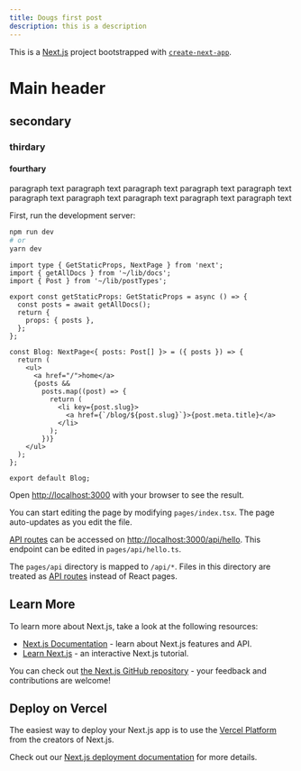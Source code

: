 ```yaml
---
title: Dougs first post
description: this is a description
---
```


This is a [Next.js](https://nextjs.org/) project bootstrapped with [`create-next-app`](https://github.com/vercel/next.js/tree/canary/packages/create-next-app).

# Main header

## secondary

### thirdary

#### fourthary

paragraph text paragraph text paragraph text paragraph text paragraph text paragraph text paragraph text paragraph text paragraph text paragraph text

First, run the development server:

```bash
npm run dev
# or
yarn dev
```

```tsx
import type { GetStaticProps, NextPage } from 'next';
import { getAllDocs } from '~/lib/docs';
import { Post } from '~/lib/postTypes';

export const getStaticProps: GetStaticProps = async () => {
  const posts = await getAllDocs();
  return {
    props: { posts },
  };
};

const Blog: NextPage<{ posts: Post[] }> = ({ posts }) => {
  return (
    <ul>
      <a href="/">home</a>
      {posts &&
        posts.map((post) => {
          return (
            <li key={post.slug}>
              <a href={`/blog/${post.slug}`}>{post.meta.title}</a>
            </li>
          );
        })}
    </ul>
  );
};

export default Blog;
```

Open [http://localhost:3000](http://localhost:3000) with your browser to see the result.

You can start editing the page by modifying `pages/index.tsx`. The page auto-updates as you edit the file.

[API routes](https://nextjs.org/docs/api-routes/introduction) can be accessed on [http://localhost:3000/api/hello](http://localhost:3000/api/hello). This endpoint can be edited in `pages/api/hello.ts`.

The `pages/api` directory is mapped to `/api/*`. Files in this directory are treated as [API routes](https://nextjs.org/docs/api-routes/introduction) instead of React pages.

## Learn More

To learn more about Next.js, take a look at the following resources:

- [Next.js Documentation](https://nextjs.org/docs) - learn about Next.js features and API.
- [Learn Next.js](https://nextjs.org/learn) - an interactive Next.js tutorial.

You can check out [the Next.js GitHub repository](https://github.com/vercel/next.js/) - your feedback and contributions are welcome!

## Deploy on Vercel

The easiest way to deploy your Next.js app is to use the [Vercel Platform](https://vercel.com/new?utm_medium=default-template&filter=next.js&utm_source=create-next-app&utm_campaign=create-next-app-readme) from the creators of Next.js.

Check out our [Next.js deployment documentation](https://nextjs.org/docs/deployment) for more details.
